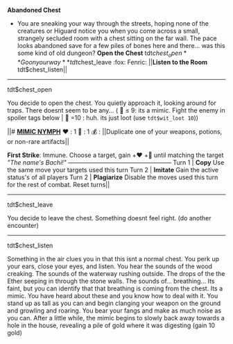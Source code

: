 **__Abandoned Chest__**
- You are sneaking your way through the streets, hoping none of the creatures or Higuard notice you when you come across a small, strangely secluded room with a chest sitting on the far wall. The pace looks abandoned save for a few piles of bones here and there... was this some kind of old dungeon?
**Open the Chest** tdt$chest_open
**Go on your way** tdt$chest_leave
:fox:  Fenric: ||**Listen to the Room** tdt$chest_listen||

-------------
tdt$chest_open

You decide to open the chest. You quietly approach it, looking around for traps. There doesnt seem to be any...
( :game_die: ≤ 9: its a mimic. Fight the enemy in spoiler tags below | :game_die: =10 : huh. its just loot (use `tdt$wit_loot 10`))

||# [__**MIMIC NYMPH**__](<https://discord.com/channels/164589623459184640/931667324564557874>)
❤️ : 1
🔷 : 1
💰 : ||Duplicate one of your weapons, potions, or non-rare artifacts||

**First Strike**: Immune. Choose a target, gain +❤️ +🔷 until matching the target
*"The name's Bachi!"*
—————————————————
Turn 1  | **Copy** Use the same move your targets used this turn
Turn 2 | **Imitate** Gain the active status's of all players
Turn 2 | **Plagiarize** Disable the moves used this turn for the rest of combat. Reset turns||

-------------
tdt$chest_leave

You decide to leave the chest. Something doesnt feel right. (do another encounter)

-------------
tdt$chest_listen

Something in the air clues you in that this isnt a normal chest. You perk up your ears, close your eyes, and listen. You hear the sounds of the wood creaking. The sounds of the waterway rushing outside. The drops of the the Ether seeping in through the stone walls. The sounds of... breathing... Its faint, but you can identify that that breathing is coming from the chest. Its a mimic. You have heard about these and you know how to deal with it. You stand up as tall as you can and begin clanging your weapon on the ground and growling and roaring. You bear your fangs and make as much noise as you can. After a little while, the mimic begins to slowly back away towards a hole in the house, revealing a pile of gold where it was digesting (gain 10 gold)


